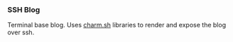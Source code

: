 ### SSH Blog

Terminal base blog. Uses [charm.sh](https://charm.sh/) libraries to render and expose the blog over ssh.

